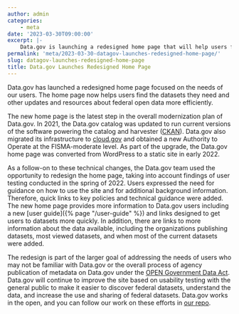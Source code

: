 ```yaml
---
author: admin
categories:
    - meta
date: '2023-03-30T09:00:00'
excerpt: |-
    Data.gov is launching a redesigned home page that will help users find the datasets they need and other updates and resources about federal open data.
permalink: 'meta/2023-03-30-datagov-launches-redesigned-home-page/'
slug: datagov-launches-redesigned-home-page
title: Data.gov Launches Redesigned Home Page
---
```


Data.gov has launched a redesigned home page focused on the needs of our users. The home page now helps users find the datasets they need and other updates and resources about federal open data more efficiently.

The new home page is the latest step in the overall modernization plan of Data.gov. In 2021, the Data.gov catalog was updated to run current versions of the software powering the catalog and harvester ([CKAN](https://ckan.org/)). Data.gov also migrated its infrastructure to [cloud.gov](https://cloud.gov/) and obtained a new Authority to Operate at the FISMA-moderate level. As part of the upgrade, the Data.gov home page was converted from WordPress to a static site in early 2022.

As a follow-on to these technical changes, the Data.gov team used the opportunity to redesign the home page, taking into account findings of user testing conducted in the spring of 2022. Users expressed the need for guidance on how to use the site and for additional background information. Therefore, quick links to key policies and technical guidance were added. The new home page provides more information to Data.gov users including a new [user guide]({% page "/user-guide" %}) and links designed to get users to datasets more quickly. In addition, there are links to more information about the data available, including the organizations publishing datasets, most viewed datasets, and when most of the current datasets were added.

The redesign is part of the larger goal of addressing the needs of users who may not be familiar with Data.gov or the overall process of agency publication of metadata on Data.gov under the [OPEN Government Data Act](https://www.congress.gov/115/plaws/publ435/PLAW-115publ435.pdf). Data.gov will continue to improve the site based on usability testing with the general public to make it easier to discover federal datasets, understand the data, and increase the use and sharing of federal datasets. Data.gov works in the open, and you can follow our work on these efforts in [our repo](https://github.com/GSA/data.gov).
